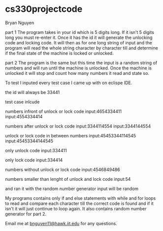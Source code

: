 # cs330projectcode

Bryan Nguyen

part 1 
The program takes in your id which is 5 digits long.
If it isn't 5 digits long you must re-enter it.
Once it has the id it will generate the unlocking code and locking code.
It will then as for one long string of input and the program will read the whole string character by character till and determine if the final state of the machine is locked or unlocked. 

part 2
The program is the same but this time the input is a random string of numbers and will run until the machine is unlocked. 
Once the machine is unlocked it will stop and count how many numbers it read and state so. 

To test I inputed every test case I came up with on eclispe IDE. 

the id will always be 33441

test case inlcude 

numbers infront of unlock or lock code
input:4654334411
input:4554334414

numbers after unlock or lock code 
input:3344114554
input:3344144554

unlock or lock code in between numbers 
input:45453344114545
input:45453344144545

only unlock code 
input:334411

only lock code 
input:334414

numbers without unlock or lock code 
input:4546849486

numbers smaller than lenght of unlock and lock code 
input:54

and ran it with the random number generator 
input will be random

My programs contains only if and else statements with while and for loops to read and compare each character till the correct code is found and if it isn't it will just continue to loop again. It also contains random number generator for part 2. 

Email me at bnguyen11@hawk.iit.edu for any questions.
